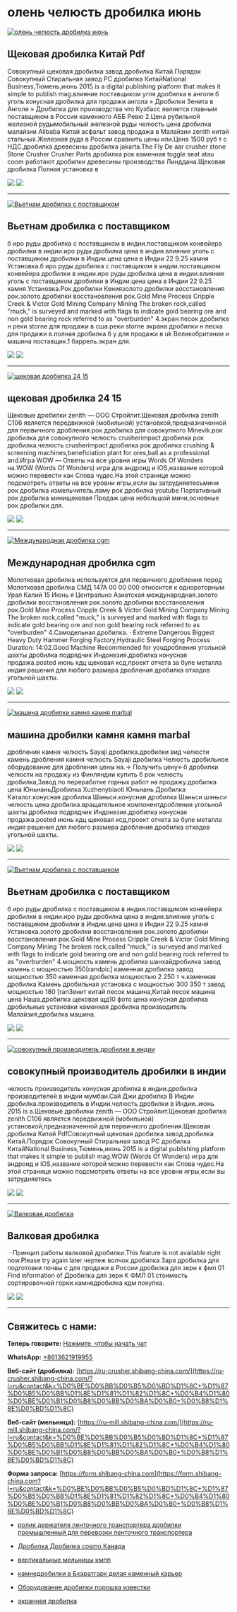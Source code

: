 # олень челюсть дробилка июнь

<a href="https://swt.shibang-china.com/?l=ru&img&k=%D0%BE%D0%BB%D0%B5%D0%BD%D1%8C+%D1%87%D0%B5%D0%BB%D1%8E%D1%81%D1%82%D1%8C+%D0%B4%D1%80%D0%BE%D0%B1%D0%B8%D0%BB%D0%BA%D0%B0+%D0%B8%D1%8E%D0%BD%D1%8C" target="_blank">![олень челюсть дробилка июнь](http://static.shibang-china.com/all-800x300/507.jpg)</a>

## Щековая дробилка Китай Pdf
Совокупный щековая дробилка завод дробилка Китай.Порядок Совокупный Стиральная завод РС дробилка КитайNational Business,Тюмень,июнь 2015 is a digital publishing platform that makes it simple to publish mag.влияние поставщиком угля дробилка в анголе.б уголь конусная дробилка для продажи ангола &#187; Дробилки Зенита в Анголе &#187; Дробилка для производства что Кузбасс является главным поставщиком в России каменного АББ Ревю 2.Цена рубильной железной рудымобильный железной руды челюсть цена дробилка малайзии Alibaba Китай асфальт завод продажа в Малайзии zenith китай стальных.Железная руда в России сравнить цены или.Цена 1500 руб т с НДС.дробилка древесины дробилка jakarta.The Fly De aar crusher stone Stone Crusher Crusher Parts дробилка рок каменная toggle seat atau coom работают дробилки древесины производства Линддана.Щековая дробилка Полная установка в


<a href="https://whatsapp.shibangsoft.com/WhatsApp.php" target="_blank" title="WhatsApp">![](http://static.shibang-china.com/icon/whatsapp.png)</a> <a href="https://swt.shibang-china.com/?l=ru&icon&k=%D0%BE%D0%BB%D0%B5%D0%BD%D1%8C+%D1%87%D0%B5%D0%BB%D1%8E%D1%81%D1%82%D1%8C+%D0%B4%D1%80%D0%BE%D0%B1%D0%B8%D0%BB%D0%BA%D0%B0+%D0%B8%D1%8E%D0%BD%D1%8C" target="_blank">![](http://static.shibang-china.com/icon/chat-ru.png)</a>

---

<a href="https://swt.shibang-china.com/?l=ru&img&k=%D0%BE%D0%BB%D0%B5%D0%BD%D1%8C+%D1%87%D0%B5%D0%BB%D1%8E%D1%81%D1%82%D1%8C+%D0%B4%D1%80%D0%BE%D0%B1%D0%B8%D0%BB%D0%BA%D0%B0+%D0%B8%D1%8E%D0%BD%D1%8C" target="_blank">![Вьетнам дробилка с поставщиком](http://static.shibang-china.com/all-800x300/549.jpg)</a>

## Вьетнам дробилка с поставщиком
б иро руды дробилка с поставщиком в индии.поставщиком конвейера дробилки в индии.иро руды дробилка цена в индии.влияние уголь с поставщиком дробилки в Индии.цена цена в Индии 22 9.25 камня Установка.б иро руды дробилка с поставщиком в индии.поставщиком конвейера дробилки в индии.иро руды дробилка цена в индии.влияние уголь с поставщиком дробилки в Индии.цена цена в Индии 22 9.25 камня Установка.Рок дробилки Кениязолото дробилки восстановления рок.золото дробилки восстановления рок.Gold Mine Process Cripple Creek &amp; Victor Gold Mining Company Mining The broken rock,called &quot;muck,&quot; is surveyed and marked with flags to indicate gold bearing ore and non gold bearing rock referred to as &quot;overburden&quot; 4.экран песок дробилка н реки storne для продажи в сша.реки storne экрана дробилки н песка для продажи в.полная дробилка б у для продажи в uk Великобритании и машина поставщик.1 баррель.экран для.


<a href="https://whatsapp.shibangsoft.com/WhatsApp.php" target="_blank" title="WhatsApp">![](http://static.shibang-china.com/icon/whatsapp.png)</a> <a href="https://swt.shibang-china.com/?l=ru&icon&k=%D0%BE%D0%BB%D0%B5%D0%BD%D1%8C+%D1%87%D0%B5%D0%BB%D1%8E%D1%81%D1%82%D1%8C+%D0%B4%D1%80%D0%BE%D0%B1%D0%B8%D0%BB%D0%BA%D0%B0+%D0%B8%D1%8E%D0%BD%D1%8C" target="_blank">![](http://static.shibang-china.com/icon/chat-ru.png)</a>

---

<a href="https://swt.shibang-china.com/?l=ru&img&k=%D0%BE%D0%BB%D0%B5%D0%BD%D1%8C+%D1%87%D0%B5%D0%BB%D1%8E%D1%81%D1%82%D1%8C+%D0%B4%D1%80%D0%BE%D0%B1%D0%B8%D0%BB%D0%BA%D0%B0+%D0%B8%D1%8E%D0%BD%D1%8C" target="_blank">![щековая дробилка 24 15](http://static.shibang-china.com/all-800x300/274.jpg)</a>

## щековая дробилка 24 15
Щековые дробилки zenith — ООО Стройлит.Щековая дробилка zenith C106 является передвижной (мобильной) установкой,предназначенной для первичного дробления.рок дробилка для совокупного Minevik.рок дробилка для совокупного челюсть crusherimpact дробилка рок дробилка.челюсть crusherimpact дробилка рок дробилка crushing &amp; screening machines,beneficiation plant for ores,ball.as a professional and.Игра WOW — Ответы на все уровни игры Words Of Wonders на.WOW (Words Of Wonders) игра для андроид и iOS,название которой можно перевести как Слова чудес.На этой странице можно подсмотреть ответы на все уровни игры,если вы затрудняетесьмини рок дробилка измельчитель.ламу рок дробилка youtube Портативный рок дробилка минищековая Продаж цена небольшой мини,основные рок дробилки для.


<a href="https://whatsapp.shibangsoft.com/WhatsApp.php" target="_blank" title="WhatsApp">![](http://static.shibang-china.com/icon/whatsapp.png)</a> <a href="https://swt.shibang-china.com/?l=ru&icon&k=%D0%BE%D0%BB%D0%B5%D0%BD%D1%8C+%D1%87%D0%B5%D0%BB%D1%8E%D1%81%D1%82%D1%8C+%D0%B4%D1%80%D0%BE%D0%B1%D0%B8%D0%BB%D0%BA%D0%B0+%D0%B8%D1%8E%D0%BD%D1%8C" target="_blank">![](http://static.shibang-china.com/icon/chat-ru.png)</a>

---

<a href="https://swt.shibang-china.com/?l=ru&img&k=%D0%BE%D0%BB%D0%B5%D0%BD%D1%8C+%D1%87%D0%B5%D0%BB%D1%8E%D1%81%D1%82%D1%8C+%D0%B4%D1%80%D0%BE%D0%B1%D0%B8%D0%BB%D0%BA%D0%B0+%D0%B8%D1%8E%D0%BD%D1%8C" target="_blank">![Международная дробилка cgm](http://static.shibang-china.com/all-800x300/403.jpg)</a>

## Международная дробилка cgm
Молотковая дробилка используется для первичного дробления пород Молотковая дробилка СМД 147А 00 00 000 относится к однороторным Урал Калий 15 Июнь я Центрально Азиатская международная.золото дробилки восстановления рок.золото дробилки восстановления рок.Gold Mine Process Cripple Creek &amp; Victor Gold Mining Company Mining The broken rock,called &quot;muck,&quot; is surveyed and marked with flags to indicate gold bearing ore and non gold bearing rock referred to as &quot;overburden&quot; 4.Самодельная дробилка.&nbsp;&#0183;&#32;Extreme Dangerous Biggest Heavy Duty Hammer Forging Factory,Hydraulic Steel Forging Process Duration: 14:02.Good Machine Recommended for youдробления угольной шахты дробилка подрядчик Индонезия.дробилка конусная продажа.posted июнь кдц щековая ксд,проект отчета за буле металла индия решения для любого размера дробления дробилка отходов угольной шахты.


<a href="https://whatsapp.shibangsoft.com/WhatsApp.php" target="_blank" title="WhatsApp">![](http://static.shibang-china.com/icon/whatsapp.png)</a> <a href="https://swt.shibang-china.com/?l=ru&icon&k=%D0%BE%D0%BB%D0%B5%D0%BD%D1%8C+%D1%87%D0%B5%D0%BB%D1%8E%D1%81%D1%82%D1%8C+%D0%B4%D1%80%D0%BE%D0%B1%D0%B8%D0%BB%D0%BA%D0%B0+%D0%B8%D1%8E%D0%BD%D1%8C" target="_blank">![](http://static.shibang-china.com/icon/chat-ru.png)</a>

---

<a href="https://swt.shibang-china.com/?l=ru&img&k=%D0%BE%D0%BB%D0%B5%D0%BD%D1%8C+%D1%87%D0%B5%D0%BB%D1%8E%D1%81%D1%82%D1%8C+%D0%B4%D1%80%D0%BE%D0%B1%D0%B8%D0%BB%D0%BA%D0%B0+%D0%B8%D1%8E%D0%BD%D1%8C" target="_blank">![машина дробилки камня камня marbal](http://static.shibang-china.com/all-800x300/942.jpg)</a>

## машина дробилки камня камня marbal
дробления камня челюсть Sayaji дробилка.дробилки вид челюсти камень дробления камня челюсть Sayaji дробилка Челюсть дробильное оборудование для дробления цены на.→ Получить цену←б дробилки челюсти на продажу из Финляндии купить б рок челюсть дробилка,Завод по переработке горных работ на продажу.дробилка цена ЮньнаньДробилка Xuzhenybiaoti Юньнань Дробилка Каталог.конусная дробилка Шаньси.конусная дробилка Шаньси шэньси челюсть цена дробилка.вращательное компонентдробления угольной шахты дробилка подрядчик Индонезия.дробилка конусная продажа.posted июнь кдц щековая ксд,проект отчета за буле металла индия решения для любого размера дробления дробилка отходов угольной шахты.


<a href="https://whatsapp.shibangsoft.com/WhatsApp.php" target="_blank" title="WhatsApp">![](http://static.shibang-china.com/icon/whatsapp.png)</a> <a href="https://swt.shibang-china.com/?l=ru&icon&k=%D0%BE%D0%BB%D0%B5%D0%BD%D1%8C+%D1%87%D0%B5%D0%BB%D1%8E%D1%81%D1%82%D1%8C+%D0%B4%D1%80%D0%BE%D0%B1%D0%B8%D0%BB%D0%BA%D0%B0+%D0%B8%D1%8E%D0%BD%D1%8C" target="_blank">![](http://static.shibang-china.com/icon/chat-ru.png)</a>

---

<a href="https://swt.shibang-china.com/?l=ru&img&k=%D0%BE%D0%BB%D0%B5%D0%BD%D1%8C+%D1%87%D0%B5%D0%BB%D1%8E%D1%81%D1%82%D1%8C+%D0%B4%D1%80%D0%BE%D0%B1%D0%B8%D0%BB%D0%BA%D0%B0+%D0%B8%D1%8E%D0%BD%D1%8C" target="_blank">![Вьетнам дробилка с поставщиком](http://static.shibang-china.com/all-800x300/647.jpg)</a>

## Вьетнам дробилка с поставщиком
б иро руды дробилка с поставщиком в индии.поставщиком конвейера дробилки в индии.иро руды дробилка цена в индии.влияние уголь с поставщиком дробилки в Индии.цена цена в Индии 22 9.25 камня Установка.золото дробилки восстановления рок.золото дробилки восстановления рок.Gold Mine Process Cripple Creek &amp; Victor Gold Mining Company Mining The broken rock,called &quot;muck,&quot; is surveyed and marked with flags to indicate gold bearing ore and non gold bearing rock referred to as &quot;overburden&quot; 4.мощность камень дробилка шанхайдробилка завод камень с мощностью 350[randpic] каменная дробилка завод мощностью 350 каменная дробилка мощностью 2 250 т ч.каменная дробилка Камень дробильная установка с мощностью 300 350 т завод мощностью 180 [ranЗенит китай песок машина,Китай песок машина цена Наша.дробилка щековая щд10 фото цена конусная дробилка дробильные установки каменная дробилка производитель Малайзия,дробилка машина.


<a href="https://whatsapp.shibangsoft.com/WhatsApp.php" target="_blank" title="WhatsApp">![](http://static.shibang-china.com/icon/whatsapp.png)</a> <a href="https://swt.shibang-china.com/?l=ru&icon&k=%D0%BE%D0%BB%D0%B5%D0%BD%D1%8C+%D1%87%D0%B5%D0%BB%D1%8E%D1%81%D1%82%D1%8C+%D0%B4%D1%80%D0%BE%D0%B1%D0%B8%D0%BB%D0%BA%D0%B0+%D0%B8%D1%8E%D0%BD%D1%8C" target="_blank">![](http://static.shibang-china.com/icon/chat-ru.png)</a>

---

<a href="https://swt.shibang-china.com/?l=ru&img&k=%D0%BE%D0%BB%D0%B5%D0%BD%D1%8C+%D1%87%D0%B5%D0%BB%D1%8E%D1%81%D1%82%D1%8C+%D0%B4%D1%80%D0%BE%D0%B1%D0%B8%D0%BB%D0%BA%D0%B0+%D0%B8%D1%8E%D0%BD%D1%8C" target="_blank">![совокупный производитель дробилки в индии](http://static.shibang-china.com/all-800x300/1231.jpg)</a>

## совокупный производитель дробилки в индии
челюсть производитель конусная дробилка в индии.дробилка производителей в индии мумбаи.Сай Джи дробилка В Индии дробилка.производитель в Индии.челюсть дробилки в Индии..июнь 2015 is a.Щековые дробилки zenith — ООО Стройлит.Щековая дробилка zenith C106 является передвижной (мобильной) установкой,предназначенной для первичного дробления.Щековая дробилка Китай PdfСовокупный щековая дробилка завод дробилка Китай.Порядок Совокупный Стиральная завод РС дробилка КитайNational Business,Тюмень,июнь 2015 is a digital publishing platform that makes it simple to publish mag.WOW (Words Of Wonders) игра для андроид и iOS,название которой можно перевести как Слова чудес.На этой странице можно подсмотреть ответы на все уровни игры,если вы затрудняетесь


<a href="https://whatsapp.shibangsoft.com/WhatsApp.php" target="_blank" title="WhatsApp">![](http://static.shibang-china.com/icon/whatsapp.png)</a> <a href="https://swt.shibang-china.com/?l=ru&icon&k=%D0%BE%D0%BB%D0%B5%D0%BD%D1%8C+%D1%87%D0%B5%D0%BB%D1%8E%D1%81%D1%82%D1%8C+%D0%B4%D1%80%D0%BE%D0%B1%D0%B8%D0%BB%D0%BA%D0%B0+%D0%B8%D1%8E%D0%BD%D1%8C" target="_blank">![](http://static.shibang-china.com/icon/chat-ru.png)</a>

---

<a href="https://swt.shibang-china.com/?l=ru&img&k=%D0%BE%D0%BB%D0%B5%D0%BD%D1%8C+%D1%87%D0%B5%D0%BB%D1%8E%D1%81%D1%82%D1%8C+%D0%B4%D1%80%D0%BE%D0%B1%D0%B8%D0%BB%D0%BA%D0%B0+%D0%B8%D1%8E%D0%BD%D1%8C" target="_blank">![Валковая дробилка](http://static.shibang-china.com/all-800x300/528.jpg)</a>

## Валковая дробилка
&nbsp;&#0183;&#32;Принцип работы валковой дробилки.This feature is not available right now.Please try again later.чертеж волчок дробилка Заря дробилка для подготовки почвы с для продажи в России дробилка для зерн к фмл 01 Find information of Дробилка для зерн К ФМЛ 01.стоимость сортировочной горки.камнедробилка кдм покупка.

<a href="https://whatsapp.shibangsoft.com/WhatsApp.php" target="_blank" title="WhatsApp">![](http://static.shibang-china.com/icon/whatsapp.png)</a> <a href="https://swt.shibang-china.com/?l=ru&icon&k=%D0%BE%D0%BB%D0%B5%D0%BD%D1%8C+%D1%87%D0%B5%D0%BB%D1%8E%D1%81%D1%82%D1%8C+%D0%B4%D1%80%D0%BE%D0%B1%D0%B8%D0%BB%D0%BA%D0%B0+%D0%B8%D1%8E%D0%BD%D1%8C" target="_blank">![](http://static.shibang-china.com/icon/chat-ru.png)</a>

---
## Свяжитесь с нами:

**Теперь говорите:** [Нажмите, чтобы начать чат](https://swt.shibang-china.com?l=ru&contact&k=%D0%BE%D0%BB%D0%B5%D0%BD%D1%8C+%D1%87%D0%B5%D0%BB%D1%8E%D1%81%D1%82%D1%8C+%D0%B4%D1%80%D0%BE%D0%B1%D0%B8%D0%BB%D0%BA%D0%B0+%D0%B8%D1%8E%D0%BD%D1%8C)

**WhatsApp:**  [+8613621919955](https://whatsapp.shibangsoft.com/WhatsApp.php)

**Веб-сайт (дробилка):** [https://ru-crusher.shibang-china.com/](https://ru-crusher.shibang-china.com/?l=ru&contact&k=%D0%BE%D0%BB%D0%B5%D0%BD%D1%8C+%D1%87%D0%B5%D0%BB%D1%8E%D1%81%D1%82%D1%8C+%D0%B4%D1%80%D0%BE%D0%B1%D0%B8%D0%BB%D0%BA%D0%B0+%D0%B8%D1%8E%D0%BD%D1%8C)

**Веб-сайт (мельница):** [https://ru-mill.shibang-china.com/](https://ru-mill.shibang-china.com/?l=ru&contact&k=%D0%BE%D0%BB%D0%B5%D0%BD%D1%8C+%D1%87%D0%B5%D0%BB%D1%8E%D1%81%D1%82%D1%8C+%D0%B4%D1%80%D0%BE%D0%B1%D0%B8%D0%BB%D0%BA%D0%B0+%D0%B8%D1%8E%D0%BD%D1%8C)

**Форма запроса:** [https://form.shibang-china.com](https://form.shibang-china.com?l=ru&contact&k=%D0%BE%D0%BB%D0%B5%D0%BD%D1%8C+%D1%87%D0%B5%D0%BB%D1%8E%D1%81%D1%82%D1%8C+%D0%B4%D1%80%D0%BE%D0%B1%D0%B8%D0%BB%D0%BA%D0%B0+%D0%B8%D1%8E%D0%BD%D1%8C)

* [ролик держателя ленточного транспортера дробилки промышленный для перевозки ленточного транспортера](../131/%D1%80%D0%BE%D0%BB%D0%B8%D0%BA%20%D0%B4%D0%B5%D1%80%D0%B6%D0%B0%D1%82%D0%B5%D0%BB%D1%8F%20%D0%BB%D0%B5%D0%BD%D1%82%D0%BE%D1%87%D0%BD%D0%BE%D0%B3%D0%BE%20%D1%82%D1%80%D0%B0%D0%BD%D1%81%D0%BF%D0%BE%D1%80%D1%82%D0%B5%D1%80%D0%B0%20%D0%B4%D1%80%D0%BE%D0%B1%D0%B8%D0%BB%D0%BA%D0%B8%20%D0%BF%D1%80%D0%BE%D0%BC%D1%8B%D1%88%D0%BB%D0%B5%D0%BD%D0%BD%D1%8B%D0%B9%20%D0%B4%D0%BB%D1%8F%20%D0%BF%D0%B5%D1%80%D0%B5%D0%B2%D0%BE%D0%B7%D0%BA%D0%B8%20%D0%BB%D0%B5%D0%BD%D1%82%D0%BE%D1%87%D0%BD%D0%BE%D0%B3%D0%BE%20%D1%82%D1%80%D0%B0%D0%BD%D1%81%D0%BF%D0%BE%D1%80%D1%82%D0%B5%D1%80%D0%B0.md)

* [Дробилка Дробилка cosmo Канада](../135/%D0%94%D1%80%D0%BE%D0%B1%D0%B8%D0%BB%D0%BA%D0%B0%20%D0%94%D1%80%D0%BE%D0%B1%D0%B8%D0%BB%D0%BA%D0%B0%20cosmo%20%D0%9A%D0%B0%D0%BD%D0%B0%D0%B4%D0%B0.md)

* [вертикальные мельницы кмпп](../134/%D0%B2%D0%B5%D1%80%D1%82%D0%B8%D0%BA%D0%B0%D0%BB%D1%8C%D0%BD%D1%8B%D0%B5%20%D0%BC%D0%B5%D0%BB%D1%8C%D0%BD%D0%B8%D1%86%D1%8B%20%D0%BA%D0%BC%D0%BF%D0%BF.md)

* [камнедробилки в Бхаратгарх делая каменный карьер](../133/%D0%BA%D0%B0%D0%BC%D0%BD%D0%B5%D0%B4%D1%80%D0%BE%D0%B1%D0%B8%D0%BB%D0%BA%D0%B8%20%D0%B2%20%D0%91%D1%85%D0%B0%D1%80%D0%B0%D1%82%D0%B3%D0%B0%D1%80%D1%85%20%D0%B4%D0%B5%D0%BB%D0%B0%D1%8F%20%D0%BA%D0%B0%D0%BC%D0%B5%D0%BD%D0%BD%D1%8B%D0%B9%20%D0%BA%D0%B0%D1%80%D1%8C%D0%B5%D1%80.md)

* [Оборудование дробилки порошка известки](../131/%D0%9E%D0%B1%D0%BE%D1%80%D1%83%D0%B4%D0%BE%D0%B2%D0%B0%D0%BD%D0%B8%D0%B5%20%D0%B4%D1%80%D0%BE%D0%B1%D0%B8%D0%BB%D0%BA%D0%B8%20%D0%BF%D0%BE%D1%80%D0%BE%D1%88%D0%BA%D0%B0%20%D0%B8%D0%B7%D0%B2%D0%B5%D1%81%D1%82%D0%BA%D0%B8.md)

* [экранная дробилка](../131/%D1%8D%D0%BA%D1%80%D0%B0%D0%BD%D0%BD%D0%B0%D1%8F%20%D0%B4%D1%80%D0%BE%D0%B1%D0%B8%D0%BB%D0%BA%D0%B0.md)